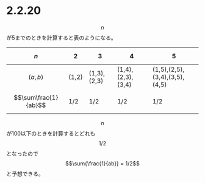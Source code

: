# 2.2.20

$$n$$が5までのときを計算すると表のようになる。

|         $$n$$          |   2   |      3      |         4         |               5               |
| :--------------------: | ----- | ----------- | ----------------- | ----------------------------- |
|       $$(a,b)$$        | (1,2) | (1,3),(2,3) | (1,4),(2,3),(3,4) | (1,5),(2,5),(3,4),(3,5),(4,5) |
| $$\sum\frac{1}{ab}$$ | 1/2   | 1/2         | 1/2               | 1/2                           |

$$n$$が100以下のときを計算するとどれも$$1/2$$となったので$$\sum{\frac{1}{ab}} = 1/2$$と予想できる。